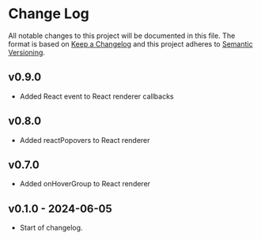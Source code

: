 # Change Log

All notable changes to this project will be documented in this file. The format is based on [Keep a Changelog](http://keepachangelog.com/) and this project adheres to [Semantic Versioning](http://semver.org/).

## v0.9.0

- Added React event to React renderer callbacks

## v0.8.0

- Added reactPopovers to React renderer

## v0.7.0

- Added onHoverGroup to React renderer

## v0.1.0 - 2024-06-05

- Start of changelog.
